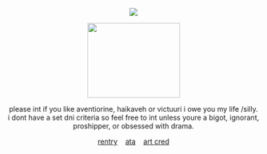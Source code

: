 <div align="center">
  
![](https://komarev.com/ghpvc/?username=awenturine&color=523670)

<p align="center">
<img src="https://files.catbox.moe/zsp6wb.png" width="185" height="150">
</p>

please int if you like aventiorine, haikaveh or victuuri i owe you my life /silly. i dont have a set dni criteria so feel free to int unless youre a bigot, ignorant, proshipper, or obsessed with drama.

<p align="center">
<a href="https://rentry.co/finalvictor">rentry</a> ‎ ‎ ‎  <a href="https://axolotl.atabook.org/">ata</a> ‎ ‎ ‎  <a href="https://x.com/otq_mm">art cred</a>
</p>
